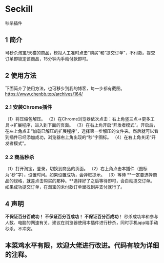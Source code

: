 # Seckill
秒杀插件
## 1 简介
可秒杀淘宝/天猫的商品，模拟人工准时点击“购买”和“提交订单”，不付款。提交订单即锁定该商品，15分钟内手动付款即可。
## 2 使用方法
下面简介了使用方法，也可移步到我的博客，每一步都有截图。
https://www.chenbb.top/archives/164/
### 2.1 安装Chrome插件
（1）将压缩包解压。
（2）在Chrome浏览器依次点击：右上角竖三点->更多工具->扩展程序，进入到下面的页面。
（3）在右上角开启“开发者模式”。开启后，在左上角点击“加载已解压的扩展程序”，选择第一步解压的文件夹。然后就可以看到插件已经添加成功，浏览器右上角出现的“秒”字图标。
（4）在右上角关闭“开发者模式”。
### 2.2 商品秒杀
（1）打开淘宝，登录，切换到商品的页面。
（2）右上角点击本插件（图标为“秒”字），设置时间。如果设置成功，会弹框提示。
（3）等待
**一定要选择商品的规格，就差点击购买的那种。**选择好了之后等待即可，会自动提交订单。如果成功提交订单，在淘宝的未付款订单里找到并支付就行了。


## 4 声明
**不保证百分百成功！**
**不保证百分百成功！**
**不保证百分百成功！**
秒杀成功率和参与人数、电脑的网速有关，建议在浏览器使用本插件进行秒杀，同时手机app端手动秒杀，不冲突。

## 本菜鸡水平有限，欢迎大佬进行改进。代码有较为详细的注释。
